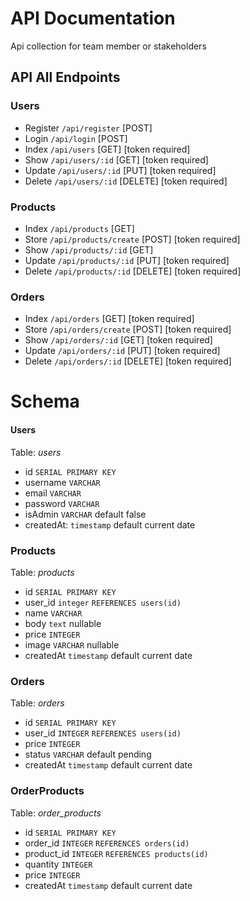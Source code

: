 # API Documentation
Api collection for team member or stakeholders 


## API All Endpoints

### Users
- Register `/api/register` [POST]
- Login `/api/login` [POST]
- Index `/api/users` [GET] [token required]
- Show `/api/users/:id` [GET] [token required]
- Update `/api/users/:id` [PUT] [token required]
- Delete `/api/users/:id` [DELETE] [token required]


### Products
- Index `/api/products` [GET]
- Store `/api/products/create` [POST] [token required]
- Show `/api/products/:id` [GET]
- Update `/api/products/:id` [PUT] [token required]
- Delete `/api/products/:id` [DELETE] [token required]

### Orders
- Index `/api/orders` [GET] [token required]
- Store `/api/orders/create` [POST] [token required]
- Show `/api/orders/:id` [GET] [token required]
- Update `/api/orders/:id` [PUT] [token required]
- Delete `/api/orders/:id` [DELETE] [token required]

# Schema

#### Users
Table: *users*
- id `SERIAL PRIMARY KEY`
- username `VARCHAR`
- email `VARCHAR`
- password `VARCHAR`
- isAdmin `VARCHAR` default false
- createdAt: `timestamp` default current date

### Products
Table: *products*
- id `SERIAL PRIMARY KEY`
- user_id `integer` `REFERENCES users(id)`
- name `VARCHAR`
- body `text` nullable
- price `INTEGER`
- image `VARCHAR` nullable
- createdAt `timestamp` default current date

### Orders
Table: *orders*
- id `SERIAL PRIMARY KEY`
- user_id `INTEGER` `REFERENCES users(id)`
- price `INTEGER`
- status `VARCHAR` default pending
- createdAt `timestamp` default current date

### OrderProducts
Table: *order_products*
- id `SERIAL PRIMARY KEY`
- order_id `INTEGER` `REFERENCES orders(id)`
- product_id `INTEGER` `REFERENCES products(id)`
- quantity `INTEGER`
- price `INTEGER`
- createdAt `timestamp` default current date
